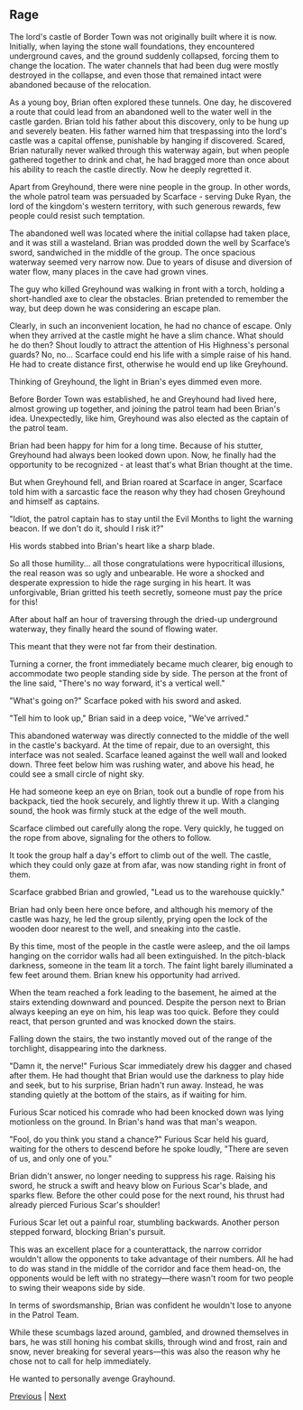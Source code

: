 ## Rage
The lord's castle of Border Town was not originally built where it is now. Initially, when laying the stone wall foundations, they encountered underground caves, and the ground suddenly collapsed, forcing them to change the location. The water channels that had been dug were mostly destroyed in the collapse, and even those that remained intact were abandoned because of the relocation.



As a young boy, Brian often explored these tunnels. One day, he discovered a route that could lead from an abandoned well to the water well in the castle garden. Brian told his father about this discovery, only to be hung up and severely beaten. His father warned him that trespassing into the lord's castle was a capital offense, punishable by hanging if discovered. Scared, Brian naturally never walked through this waterway again, but when people gathered together to drink and chat, he had bragged more than once about his ability to reach the castle directly. Now he deeply regretted it.



Apart from Greyhound, there were nine people in the group. In other words, the whole patrol team was persuaded by Scarface - serving Duke Ryan, the lord of the kingdom's western territory, with such generous rewards, few people could resist such temptation.



The abandoned well was located where the initial collapse had taken place, and it was still a wasteland. Brian was prodded down the well by Scarface’s sword, sandwiched in the middle of the group. The once spacious waterway seemed very narrow now. Due to years of disuse and diversion of water flow, many places in the cave had grown vines.



The guy who killed Greyhound was walking in front with a torch, holding a short-handled axe to clear the obstacles. Brian pretended to remember the way, but deep down he was considering an escape plan.



Clearly, in such an inconvenient location, he had no chance of escape. Only when they arrived at the castle might he have a slim chance. What should he do then? Shout loudly to attract the attention of His Highness's personal guards? No, no... Scarface could end his life with a simple raise of his hand. He had to create distance first, otherwise he would end up like Greyhound.



Thinking of Greyhound, the light in Brian's eyes dimmed even more.



Before Border Town was established, he and Greyhound had lived here, almost growing up together, and joining the patrol team had been Brian's idea. Unexpectedly, like him, Greyhound was also elected as the captain of the patrol team.



Brian had been happy for him for a long time. Because of his stutter, Greyhound had always been looked down upon. Now, he finally had the opportunity to be recognized - at least that's what Brian thought at the time.



But when Greyhound fell, and Brian roared at Scarface in anger, Scarface told him with a sarcastic face the reason why they had chosen Greyhound and himself as captains.



"Idiot, the patrol captain has to stay until the Evil Months to light the warning beacon. If we don't do it, should I risk it?" 



His words stabbed into Brian's heart like a sharp blade.



So all those humility... all those congratulations were hypocritical illusions, the real reason was so ugly and unbearable. He wore a shocked and desperate expression to hide the rage surging in his heart. It was unforgivable, Brian gritted his teeth secretly, someone must pay the price for this!



After about half an hour of traversing through the dried-up underground waterway, they finally heard the sound of flowing water.



This meant that they were not far from their destination.



Turning a corner, the front immediately became much clearer, big enough to accommodate two people standing side by side. The person at the front of the line said, "There's no way forward, it's a vertical well."



"What's going on?" Scarface poked with his sword and asked.



"Tell him to look up," Brian said in a deep voice, "We've arrived."



This abandoned waterway was directly connected to the middle of the well in the castle's backyard. At the time of repair, due to an oversight, this interface was not sealed. Scarface leaned against the well wall and looked down. Three feet below him was rushing water, and above his head, he could see a small circle of night sky.



He had someone keep an eye on Brian, took out a bundle of rope from his backpack, tied the hook securely, and lightly threw it up. With a clanging sound, the hook was firmly stuck at the edge of the well mouth.



Scarface climbed out carefully along the rope. Very quickly, he tugged on the rope from above, signaling for the others to follow.



It took the group half a day's effort to climb out of the well. The castle, which they could only gaze at from afar, was now standing right in front of them.



Scarface grabbed Brian and growled, "Lead us to the warehouse quickly."



Brian had only been here once before, and although his memory of the castle was hazy, he led the group silently, prying open the lock of the wooden door nearest to the well, and sneaking into the castle. 



By this time, most of the people in the castle were asleep, and the oil lamps hanging on the corridor walls had all been extinguished. In the pitch-black darkness, someone in the team lit a torch. The faint light barely illuminated a few feet around them. Brian knew his opportunity had arrived. 



When the team reached a fork leading to the basement, he aimed at the stairs extending downward and pounced. Despite the person next to Brian always keeping an eye on him, his leap was too quick. Before they could react, that person grunted and was knocked down the stairs. 



Falling down the stairs, the two instantly moved out of the range of the torchlight, disappearing into the darkness. 



"Damn it, the nerve!" Furious Scar immediately drew his dagger and chased after them. He had thought that Brian would use the darkness to play hide and seek, but to his surprise, Brian hadn't run away. Instead, he was standing quietly at the bottom of the stairs, as if waiting for him. 



Furious Scar noticed his comrade who had been knocked down was lying motionless on the ground. In Brian's hand was that man's weapon. 



"Fool, do you think you stand a chance?" Furious Scar held his guard, waiting for the others to descend before he spoke loudly, "There are seven of us, and only one of you." 



Brian didn't answer, no longer needing to suppress his rage. Raising his sword, he struck a swift and heavy blow on Furious Scar's blade, and sparks flew. Before the other could pose for the next round, his thrust had already pierced Furious Scar's shoulder!



Furious Scar let out a painful roar, stumbling backwards. Another person stepped forward, blocking Brian's pursuit.



This was an excellent place for a counterattack, the narrow corridor wouldn't allow the opponents to take advantage of their numbers. All he had to do was stand in the middle of the corridor and face them head-on, the opponents would be left with no strategy—there wasn't room for two people to swing their weapons side by side. 



In terms of swordsmanship, Brian was confident he wouldn't lose to anyone in the Patrol Team. 



While these scumbags lazed around, gambled, and drowned themselves in bars, he was still honing his combat skills, through wind and frost, rain and snow, never breaking for several years—this was also the reason why he chose not to call for help immediately. 



He wanted to personally avenge Grayhound.





[Previous](CH0028.md) | [Next](CH0030.md)
